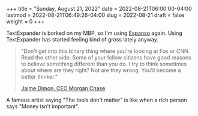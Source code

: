 +++
title = "Sunday, August 21, 2022"
date = 2022-08-21T06:00:00-04:00
lastmod = 2022-08-21T06:49:26-04:00
slug = 2022-08-21
draft = false
weight = 0
+++

TextExpander is borked on my MBP, so I'm using [Espanso](https://espanso.org/) again. Using TextExpander has started feeling kind of gross lately anyway.

> "Don't get into this binary thing where you're looking at Fox or CNN. Read the other side. Some of your fellow citizens have good reasons to believe something different than you do. I try to think sometimes about where are they right? Not are they wrong. You'll become a better thinker."
>
> [Jaime Dimon, CEO Morgan Chase](https://finance.yahoo.com/news/jamie-dimon-sounds-off-morning-brief-110044236.html)

A famous artist saying "The tools don't matter" is like when a rich person says "Money isn't important".

[//]: # "Exported with love from a post written in Org mode"
[//]: # "- https://github.com/kaushalmodi/ox-hugo"